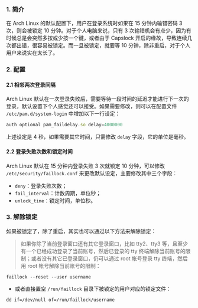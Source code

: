 ### 1\. 简介

在 Arch Linux 的默认配置下，用户在登录系统时如果在 15 分钟内输错密码 3 次，则会被锁定 10 分钟。对于个人电脑来说，只有 3 次输错机会有点少，因为有时候总是会突然多按或少按一个键，或者由于 Capslock 开启的缘故，导致连续几次都出错，很容易被锁定。而一旦被锁定，就要等 10 分钟，除非重启，对于个人用户来说实在太长了。

### 2\. 配置

#### 2.1 相邻两次登录间隔

Arch Linux 默认在一次登录失败后，需要等待一段时间的延迟才能进行下一次的登录，默认设置下个人感觉还可以接受。如果需要修改，则可以在配置文件 `/etc/pam.d/system-login` 中增加以下一行设定：

```javascript
auth optional pam_faildelay.so delay=4000000
```

上述设定是 4 秒，如果需要其它时间，只需修改 `delay` 字段，它的单位是毫秒。

#### 2.2 登录失败次数和锁定时间

Arch Linux 默认在 15 分钟内登录失败 3 次就锁定 10 分钟，可以修改 `/etc/security/faillock.conf` 来更改默认设定，主要修改其中三个字段：

+   `deny`：登录失败次数；
+   `fail_interval`：计数周期，单位秒；
+   `unlock_time`：锁定时间，单位秒。

### 3\. 解除锁定

如果被锁定了，除了重启，其实也可以通过以下方法来解除锁定：

> 如果你除了当前登录窗口还有其它登录窗口，比如 tty2、tty3 等，且至少有一个已经成功登录了当前账号，然后已登录的 tty 终端解除当前账号的限制；或者没有其它已登录窗口，仍可以通过 root 帐号登录 tty 终端，然后用 root 帐号解除当前账号的限制：

`faillock --reset --user username`

+   或者直接置空 `/run/faillock` 目录下被锁定的用户对应的锁定文件：

`dd if=/dev/null of=/run/faillock/username`